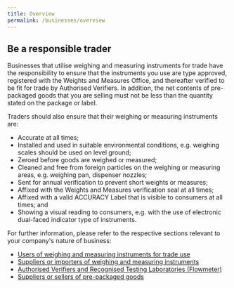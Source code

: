 ```yaml
---
title: Overview
permalink: /businesses/overview
---
```


## Be a responsible trader

Businesses that utilise weighing and measuring instruments for trade have the responsibility to ensure that the instruments you use are type approved, registered with the Weights and Measures Office, and thereafter verified to be fit for trade by Authorised Verifiers. In addition, the net contents of pre-packaged goods that you are selling must not be less than the quantity stated on the  package  or  label.

Traders should also ensure that their weighing or measuring instruments are:

- Accurate at all times;
- Installed and used in suitable environmental conditions, e.g. weighing scales should be used on level ground;
- Zeroed before goods are weighed or measured; 
- Cleaned and free from foreign particles on the weighing or measuring areas, e.g. weighing pan, dispenser nozzles;
- Sent for annual verification to prevent short weights or measures; 
- Affixed with the Weights and Measures verification seal at all times; 
- Affixed with a valid ACCURACY Label that is visible to consumers at all times; and
- Showing a visual reading to consumers, e.g. with the use of electronic dual-faced indicator type of instruments. 

For further information, please refer to the respective sections relevant to your company's nature of business:
- [Users of weighing and measuring instruments for trade use](/businesses/users-of-weighing-and-measuring-instruments-for-trade-use)
- [Suppliers or importers of weighing and measuring instruments](/businesses/suppliers-or-importers-of-weighing-and-measuring-instruments)
- [Authorised Verifiers and Recognised Testing Laboratories (Flowmeter)](/businesses/authorised-verifiers-and-recognised-testing-laboratories)
- [Suppliers or sellers of pre-packaged goods](/conformity-assessment-body/suppliers-or-sellers-of-prepackaged-goods)
